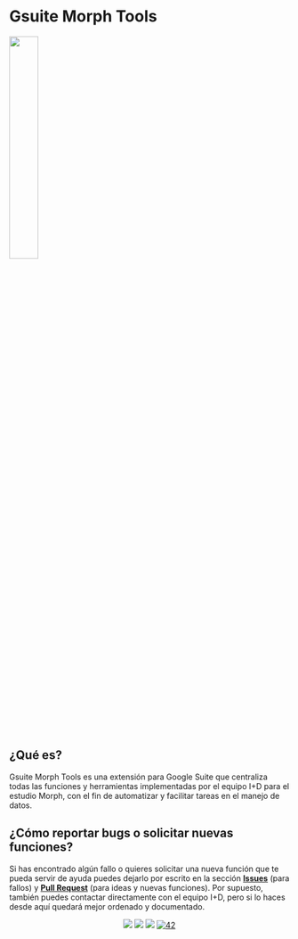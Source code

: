 # Gsuite Morph Tools

<img src="https://i.ibb.co/PYXLTBs/Morph-Logo-final.jpg" align="center" width="32%" >

## ¿Qué es?
Gsuite Morph Tools es una extensión para Google Suite que centraliza todas las funciones y herramientas implementadas por el equipo I+D para el estudio Morph, con el fin de automatizar y facilitar tareas en el manejo de datos.

## ¿Cómo reportar bugs o solicitar nuevas funciones?
Si has encontrado algún fallo o quieres solicitar una nueva función que te pueda servir de ayuda puedes dejarlo por escrito en la sección **[Issues](https://github.com/alsanmorph/gsuite-morph-tools/issues)** (para fallos) y **[Pull Request](https://github.com/alsanmorph/gsuite-morph-tools/pulls)** (para ideas y nuevas funciones). Por supuesto, también puedes contactar directamente con el equipo I+D, pero si lo haces desde aquí quedará mejor ordenado y documentado.

<div align="center">
  <img src="https://img.shields.io/badge/status-ongoing-success?color=CFD8DC&style=flat" />
  <img src="https://img.shields.io/badge/started-25%2F07%2F2022-success?color=CFD8DC&style=flat" />
  <img src="https://img.shields.io/badge/google-app script-success?color=A7FFEB&style=flat&logo=google&logoColor=white" />
  <a href='mailto:asanchez@morphestudio.es' target="_blank"><img alt='42' src='https://img.shields.io/badge/Morph-Alfredo_S._Romero-success?color=FCCE0D&style=flat'/></a>
</div>
